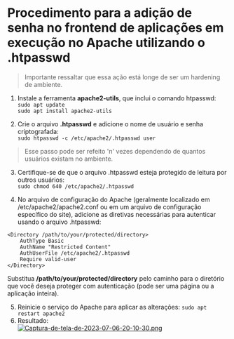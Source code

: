 # Procedimento para a adição de senha no frontend de aplicações em execução no Apache utilizando o .htpasswd
> Importante ressaltar que essa ação está longe de ser um hardening de ambiente.

1. Instale a ferramenta **apache2-utils**, que inclui o comando htpasswd: <br>
`sudo apt update` <br>
`sudo apt install apache2-utils` <br>

2. Crie o arquivo **.htpasswd** e adicione o nome de usuário e senha criptografada: <br>
`sudo htpasswd -c /etc/apache2/.htpasswd user`
> Esse passo pode ser refeito 'n' vezes dependendo de quantos usuários existam no ambiente. <br>

3. Certifique-se de que o arquivo .htpasswd esteja protegido de leitura por outros usuários: <br>
`sudo chmod 640 /etc/apache2/.htpasswd`

4. No arquivo de configuração do Apache (geralmente localizado em /etc/apache2/apache2.conf ou em um arquivo de configuração específico do site), adicione as diretivas necessárias para autenticar usando o arquivo .htpasswd:
```
<Directory /path/to/your/protected/directory>
    AuthType Basic
    AuthName "Restricted Content"
    AuthUserFile /etc/apache2/.htpasswd
    Require valid-user
</Directory>
```
Substitua **/path/to/your/protected/directory** pelo caminho para o diretório que você deseja proteger com autenticação (pode ser uma página ou a aplicação inteira).

5. Reinicie o serviço do Apache para aplicar as alterações:
`sudo apt restart apache2`
6. Resultado: <br>
[![Captura-de-tela-de-2023-07-06-20-10-30.png](https://i.postimg.cc/SKfpLrfm/Captura-de-tela-de-2023-07-06-20-10-30.png)](https://postimg.cc/nsr5pqWW)
